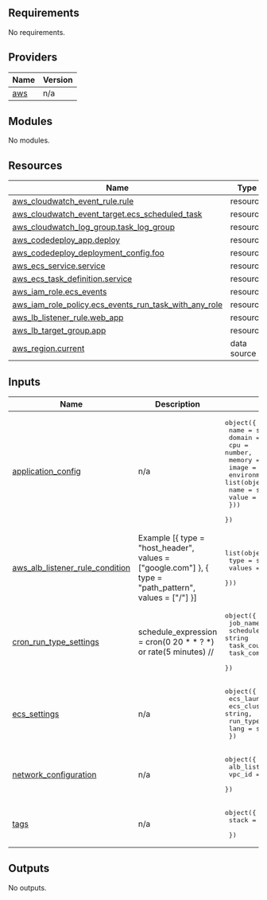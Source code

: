 ## Requirements

No requirements.

## Providers

| Name                                              | Version |
|---------------------------------------------------|---------|
| <a name="provider_aws"></a> [aws](#provider\_aws) | n/a     |

## Modules

No modules.

## Resources

| Name                                                                                                                                                  | Type        |
|-------------------------------------------------------------------------------------------------------------------------------------------------------|-------------|
| [aws_cloudwatch_event_rule.rule](https://registry.terraform.io/providers/hashicorp/aws/latest/docs/resources/cloudwatch_event_rule)                   | resource    |
| [aws_cloudwatch_event_target.ecs_scheduled_task](https://registry.terraform.io/providers/hashicorp/aws/latest/docs/resources/cloudwatch_event_target) | resource    |
| [aws_cloudwatch_log_group.task_log_group](https://registry.terraform.io/providers/hashicorp/aws/latest/docs/resources/cloudwatch_log_group)           | resource    |
| [aws_codedeploy_app.deploy](https://registry.terraform.io/providers/hashicorp/aws/latest/docs/resources/codedeploy_app)                               | resource    |
| [aws_codedeploy_deployment_config.foo](https://registry.terraform.io/providers/hashicorp/aws/latest/docs/resources/codedeploy_deployment_config)      | resource    |
| [aws_ecs_service.service](https://registry.terraform.io/providers/hashicorp/aws/latest/docs/resources/ecs_service)                                    | resource    |
| [aws_ecs_task_definition.service](https://registry.terraform.io/providers/hashicorp/aws/latest/docs/resources/ecs_task_definition)                    | resource    |
| [aws_iam_role.ecs_events](https://registry.terraform.io/providers/hashicorp/aws/latest/docs/resources/iam_role)                                       | resource    |
| [aws_iam_role_policy.ecs_events_run_task_with_any_role](https://registry.terraform.io/providers/hashicorp/aws/latest/docs/resources/iam_role_policy)  | resource    |
| [aws_lb_listener_rule.web_app](https://registry.terraform.io/providers/hashicorp/aws/latest/docs/resources/lb_listener_rule)                          | resource    |
| [aws_lb_target_group.app](https://registry.terraform.io/providers/hashicorp/aws/latest/docs/resources/lb_target_group)                                | resource    |
| [aws_region.current](https://registry.terraform.io/providers/hashicorp/aws/latest/docs/data-sources/region)                                           | data source |

## Inputs

| Name                                                                                                                                    | Description                                                                                              | Type                                                                                                                                                                                                                                         | Default | Required |
|-----------------------------------------------------------------------------------------------------------------------------------------|----------------------------------------------------------------------------------------------------------|----------------------------------------------------------------------------------------------------------------------------------------------------------------------------------------------------------------------------------------------|---------|:--------:|
| <a name="input_application_config"></a> [application\_config](#input\_application\_config)                                              | n/a                                                                                                      | <pre>object({<br>    name = string,<br>    domain = string,<br>    cpu = number,<br>    memory = number,<br>    image = string,<br>    environments = list(object({<br>      name = string,<br>      value = string<br>    }))<br>  })</pre> | n/a     |   yes    |
| <a name="input_aws_alb_listener_rule_condition"></a> [aws\_alb\_listener\_rule\_condition](#input\_aws\_alb\_listener\_rule\_condition) | Example [{ type = "host\_header", values = ["google.com"] }, { type = "path\_pattern", values = ["/"] }] | <pre>list(object({<br>    type = string<br>    values = list(string)<br>  }))</pre>                                                                                                                                                          | n/a     |   yes    |
| <a name="input_cron_run_type_settings"></a> [cron\_run\_type\_settings](#input\_cron\_run\_type\_settings)                              | schedule\_expression = cron(0 20 * * ? *) or rate(5 minutes) //                                          | <pre>object({<br>    job_name = string<br>    schedule_expression = string<br>    task_count = number<br>    task_command = list(string)<br>  })</pre>                                                                                       | n/a     |   yes    |
| <a name="input_ecs_settings"></a> [ecs\_settings](#input\_ecs\_settings)                                                                | n/a                                                                                                      | <pre>object({<br>    ecs_launch_type = string,<br>    ecs_cluster_name = string,<br>    run_type = string,<br>    lang = string,<br>  })</pre>                                                                                               | n/a     |   yes    |
| <a name="input_network_configuration"></a> [network\_configuration](#input\_network\_configuration)                                     | n/a                                                                                                      | <pre>object({<br>    alb_listener_arn = string<br>    vpc_id = string<br>  })</pre>                                                                                                                                                          | n/a     |   yes    |
| <a name="input_tags"></a> [tags](#input\_tags)                                                                                          | n/a                                                                                                      | <pre>object({<br>    stack = string<br><br>  })</pre>                                                                                                                                                                                        | n/a     |   yes    |

## Outputs

No outputs.
